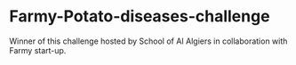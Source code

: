 # Farmy-Potato-diseases-challenge
Winner of this challenge hosted by School of AI Algiers in collaboration with Farmy start-up.
